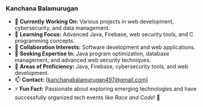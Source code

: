 ### **Kanchana Balamurugan**  

- 🔭 **Currently Working On:** Various projects in web development, cybersecurity, and data management.  
- 🌱 **Learning Focus:** Advanced Java, Firebase, web security tools, and C programming concepts.  
- 👯 **Collaboration Interests:** Software development and web applications.  
- 🤔 **Seeking Expertise In:** Java program optimization, database management, and advanced web security techniques.  
- 💬 **Areas of Proficiency:** Java, Firebase, cybersecurity tools, and web development.  
- 📫 **Contact:** [kanchanabalamurugan497@gmail.com]  
- ⚡ **Fun Fact:** Passionate about exploring emerging technologies and have successfully organized tech events like *Race and Code*! 🚀  
